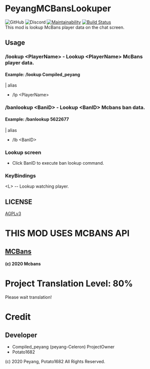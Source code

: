 # PeyangMCBansLookuper
![GitHub](https://img.shields.io/github/license/P2P-Develop/PeyangMCBansLookuper)
![Discord](https://img.shields.io/discord/688033631834603581)
[![Maintainability](https://api.codeclimate.com/v1/badges/131412a27fbb7dc61ea2/maintainability)](https://codeclimate.com/github/P2P-Develop/PeyangMCBansLookuper/maintainability)
[![Build Status](https://travis-ci.org/P2P-Develop/PeyangMCBansLookuper.svg?branch=master)](https://travis-ci.org/P2P-Develop/PeyangMCBansLookuper)  
This mod is lookup McBans player data on the chat screen.
## Usage
### /lookup \<PlayerName\> - Lookup \<PlayerName\> McBans player data.
#### Example: /lookup Compiled_peyang
 | alias  
* /lp \<PlayerName\> 

### /banlookup \<BaniD\> - Lookup \<BanID\> Mcbans ban data. 
#### Example: /banlookup 5622677
| alias  
* /lb \<BanID\>

### Lookup screen
- Click BanID to execute ban lookup command.

### KeyBindings
\<L\> -- Lookup watching player.

## LICENSE
[AGPLv3](https://www.gnu.org/licenses/agpl-3.0.html)

# **THIS MOD USES MCBANS API**
## [MCBans](http://mcbans.com/)
#### \(c\) 2020 Mcbans

# Project Translation Level: 80%
Please wait translation!

# Credit
## Developer
* Compiled_peyang \(peyang-Celeron\) ProjectOwner
* Potato1682


\(c\) 2020 Peyang, Potato1682  All Rights Reserved.